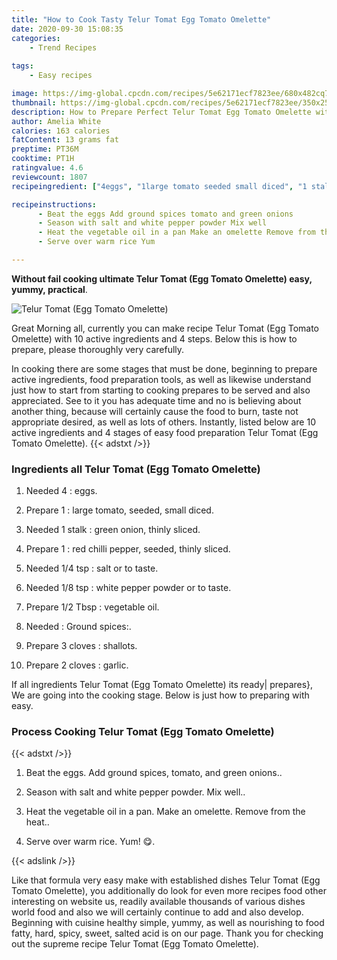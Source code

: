 ```yaml
---
title: "How to Cook Tasty Telur Tomat Egg Tomato Omelette"
date: 2020-09-30 15:08:35
categories:
    - Trend Recipes
    
tags:
    - Easy recipes

image: https://img-global.cpcdn.com/recipes/5e62171ecf7823ee/680x482cq70/telur-tomat-egg-tomato-omelette-recipe-main-photo.jpg
thumbnail: https://img-global.cpcdn.com/recipes/5e62171ecf7823ee/350x250cq70/telur-tomat-egg-tomato-omelette-recipe-main-photo.jpg
description: How to Prepare Perfect Telur Tomat Egg Tomato Omelette with 10 ingredients and 4 stages of easy cooking.
author: Amelia White
calories: 163 calories
fatContent: 13 grams fat
preptime: PT36M
cooktime: PT1H
ratingvalue: 4.6
reviewcount: 1807
recipeingredient: ["4eggs", "1large tomato seeded small diced", "1 stalkgreen onion thinly sliced", "1red chilli pepper seeded thinly sliced", "1/4 tspsalt or to taste", "1/8 tspwhite pepper powder or to taste", "1/2 Tbspvegetable oil", "Ground spices", "3 clovesshallots", "2 clovesgarlic"]

recipeinstructions: 
      - Beat the eggs Add ground spices tomato and green onions 
      - Season with salt and white pepper powder Mix well 
      - Heat the vegetable oil in a pan Make an omelette Remove from the heat 
      - Serve over warm rice Yum 

---
```




**Without fail cooking ultimate Telur Tomat (Egg Tomato Omelette) easy, yummy, practical**. 


![Telur Tomat (Egg Tomato Omelette)](https://img-global.cpcdn.com/recipes/5e62171ecf7823ee/680x482cq70/telur-tomat-egg-tomato-omelette-recipe-main-photo.jpg "Telur Tomat (Egg Tomato Omelette)")




Great Morning all, currently you can make recipe Telur Tomat (Egg Tomato Omelette) with 10 active ingredients and 4 steps. Below this is how to prepare, please thoroughly very carefully.

In cooking there are some stages that must be done, beginning to prepare active ingredients, food preparation tools, as well as likewise understand just how to start from starting to cooking prepares to be served and also appreciated. See to it you has adequate time and no is believing about another thing, because will certainly cause the food to burn, taste not appropriate desired, as well as lots of others. Instantly, listed below are 10 active ingredients and 4 stages of easy food preparation Telur Tomat (Egg Tomato Omelette).
{{< adstxt />}}

### Ingredients all Telur Tomat (Egg Tomato Omelette)


1. Needed 4 : eggs.

1. Prepare 1 : large tomato, seeded, small diced.

1. Needed 1 stalk : green onion, thinly sliced.

1. Prepare 1 : red chilli pepper, seeded, thinly sliced.

1. Needed 1/4 tsp : salt or to taste.

1. Needed 1/8 tsp : white pepper powder or to taste.

1. Prepare 1/2 Tbsp : vegetable oil.

1. Needed  : Ground spices:.

1. Prepare 3 cloves : shallots.

1. Prepare 2 cloves : garlic.



If all ingredients Telur Tomat (Egg Tomato Omelette) its ready| prepares}, We are going into the cooking stage. Below is just how to preparing with easy.

### Process Cooking Telur Tomat (Egg Tomato Omelette)

{{< adstxt />}}


1. Beat the eggs. Add ground spices, tomato, and green onions..



1. Season with salt and white pepper powder. Mix well..



1. Heat the vegetable oil in a pan. Make an omelette. Remove from the heat..



1. Serve over warm rice. Yum! 😋.





{{< adslink />}}

Like that formula very easy make with established dishes Telur Tomat (Egg Tomato Omelette), you additionally do look for even more recipes food other interesting on website us, readily available thousands of various dishes world food and also we will certainly continue to add and also develop. Beginning with cuisine healthy simple, yummy, as well as nourishing to food fatty, hard, spicy, sweet, salted acid is on our page. Thank you for checking out the supreme recipe Telur Tomat (Egg Tomato Omelette).
